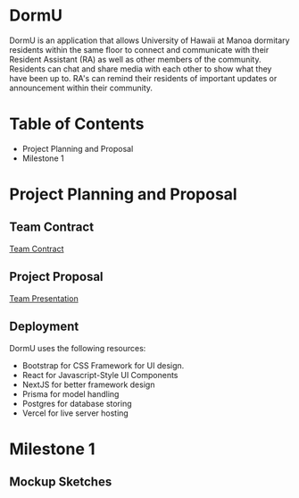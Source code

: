 # DormU 
DormU is an application that allows University of Hawaii at Manoa dormitary residents within the same floor to connect and communicate with their Resident Assistant (RA) as well as other members of the community. Residents can chat and share media with each other to show what they have been up to. RA's can remind their residents of important updates or announcement within their community. 

# Table of Contents
- Project Planning and Proposal
- Milestone 1

# Project Planning and Proposal

## Team Contract
[Team Contract](https://docs.google.com/document/d/1Qm1v_5a2nuVIiFUtSyt9DgEoI1dggFdNf_GunExgGYE/edit?usp=sharing)

## Project Proposal
[Team Presentation](https://docs.google.com/presentation/d/1vgJbArzciW5jrLGX2hNoa8ToWXGg1KQTVep5UJC3eXg/edit?usp=sharing)

## Deployment
DormU uses the following resources:
- Bootstrap for CSS Framework for UI design.
- React for Javascript-Style UI Components
- NextJS for better framework design
- Prisma for model handling
- Postgres for database storing
- Vercel for live server hosting

# Milestone 1

## Mockup Sketches
<img ref=DormU-Explore.png></img>
<img ref=DormU-LandingNewUser.png></img>
<img ref=#></img>
<img ref=#></img>
